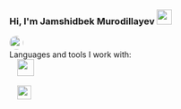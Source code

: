 ### Hi, I'm Jamshidbek Murodillayev <img src="https://media.giphy.com/media/hvRJCLFzcasrR4ia7z/giphy.gif" width="27px">
<a href="https://instagram.com/jamshidbek_2804" target="_blank">
  <img style="border-radius:20px" src="https://encrypted-tbn0.gstatic.com/images?q=tbn:ANd9GcTjnXay9S5K0lkHl_N7UHvYcnqkdPQMjpS6hA&usqp=CAU" width="25px">
 </a>
 <br/>
Languages and tools I work with: 
<code>
  <img src="https://img.favpng.com/11/3/23/html-computer-icons-web-page-png-favpng-5tQWmMmdqy64nrtSrkL6hhKgy_t.jpg" width="30px">
</code>
<!-- <br/> -->
<code>
  <img src="https://encrypted-tbn0.gstatic.com/images?q=tbn:ANd9GcR0us5Ba-x10WX_xehLV2WxNpbgVKOeKtxSvw&usqp=CAU" width="25px">
</code>
